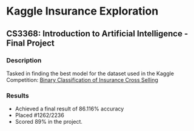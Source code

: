 # Kaggle Insurance Exploration

## CS3368: Introduction to Artificial Intelligence - Final Project

### Description

Tasked in finding the best model for the dataset used in the Kaggle Competition: [Binary Classification of Insurance Cross Selling](https://www.kaggle.com/competitions/playground-series-s4e7/data)

### Results
 - Achieved a final result of 86.116% accuracy
 - Placed #1262/2236
 - Scored 89% in the project.

